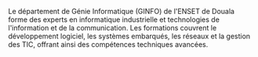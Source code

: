 Le département de Génie Informatique (GINFO) de l'ENSET de Douala forme des experts en informatique industrielle et technologies de l'information et de la communication. Les formations couvrent le développement logiciel, les systèmes embarqués, les réseaux et la gestion des TIC, offrant ainsi des compétences techniques avancées.